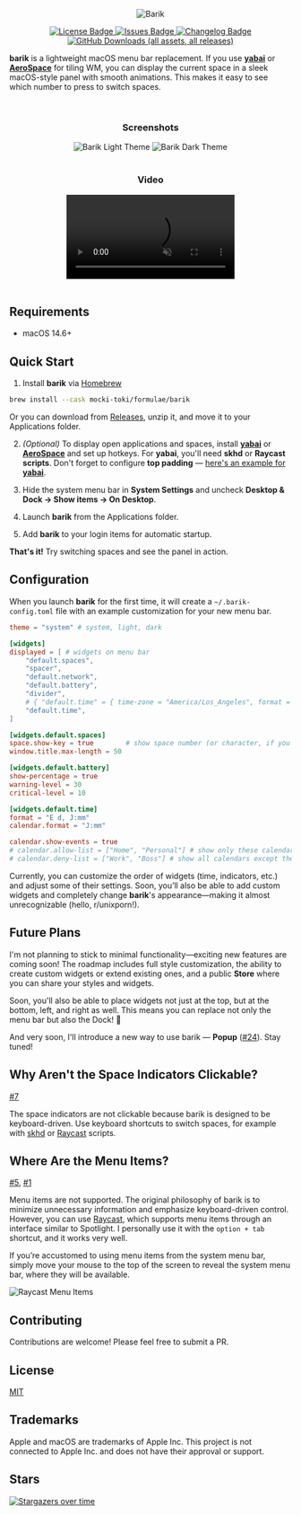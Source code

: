 <p align="center" dir="auto">
  <img src="resources/header-image.png" alt="Barik"">
  <p align="center" dir="auto">
    <a href="LICENSE">
      <img alt="License Badge" src="https://img.shields.io/github/license/mocki-toki/barik.svg?color=green" style="max-width: 100%;">
    </a>
    <a href="https://github.com/mocki-toki/barik/issues">
      <img alt="Issues Badge" src="https://img.shields.io/github/issues/mocki-toki/barik.svg?color=green" style="max-width: 100%;">
    </a>
    <a href="CHANGELOG.md">
      <img alt="Changelog Badge" src="https://img.shields.io/badge/view-changelog-green.svg" style="max-width: 100%;">
    </a>
    <a href="https://github.com/mocki-toki/barik/releases">
      <img alt="GitHub Downloads (all assets, all releases)" src="https://img.shields.io/github/downloads/mocki-toki/barik/total">
    </a>
  </p>
</p>

**barik** is a lightweight macOS menu bar replacement. If you use [**yabai**](https://github.com/koekeishiya/yabai) or [**AeroSpace**](https://github.com/nikitabobko/AeroSpace) for tiling WM, you can display the current space in a sleek macOS-style panel with smooth animations. This makes it easy to see which number to press to switch spaces.

<br>

<div align="center">
  <h3>Screenshots</h3>
  <img src="resources/preview-image-light.png" alt="Barik Light Theme">
  <img src="resources/preview-image-dark.png" alt="Barik Dark Theme">
</div>
<br>
<div align="center">
  <h3>Video</h3>
  <video src="https://github.com/user-attachments/assets/33cfd2c2-e961-4d04-8012-664db0113d4f" autoplay loop muted playsinline>
</div>
<br>

## Requirements

- macOS 14.6+

## Quick Start

1. Install **barik** via [Homebrew](https://brew.sh/)

```sh
brew install --cask mocki-toki/formulae/barik
```

Or you can download from [Releases](https://github.com/mocki-toki/barik/releases), unzip it, and move it to your Applications folder.

2. _(Optional)_ To display open applications and spaces, install [**yabai**](https://github.com/koekeishiya/yabai) or [**AeroSpace**](https://github.com/nikitabobko/AeroSpace) and set up hotkeys. For **yabai**, you'll need **skhd** or **Raycast scripts**. Don't forget to configure **top padding** — [here's an example for **yabai**](https://github.com/mocki-toki/barik/blob/main/example/.yabairc).

3. Hide the system menu bar in **System Settings** and uncheck **Desktop & Dock → Show items → On Desktop**.

4. Launch **barik** from the Applications folder.

5. Add **barik** to your login items for automatic startup.

**That's it!** Try switching spaces and see the panel in action.

## Configuration

When you launch **barik** for the first time, it will create a `~/.barik-config.toml` file with an example customization for your new menu bar.

```toml
theme = "system" # system, light, dark

[widgets]
displayed = [ # widgets on menu bar
    "default.spaces",
    "spacer",
    "default.network",
    "default.battery",
    "divider",
    # { "default.time" = { time-zone = "America/Los_Angeles", format = "E d, hh:mm" } },
    "default.time",
]

[widgets.default.spaces]
space.show-key = true        # show space number (or character, if you use AeroSpace)
window.title.max-length = 50

[widgets.default.battery]
show-percentage = true
warning-level = 30
critical-level = 10

[widgets.default.time]
format = "E d, J:mm"
calendar.format = "J:mm"

calendar.show-events = true
# calendar.allow-list = ["Home", "Personal"] # show only these calendars
# calendar.deny-list = ["Work", "Boss"] # show all calendars except these
```

Currently, you can customize the order of widgets (time, indicators, etc.) and adjust some of their settings. Soon, you’ll also be able to add custom widgets and completely change **barik**'s appearance—making it almost unrecognizable (hello, r/unixporn!).

## Future Plans

I'm not planning to stick to minimal functionality—exciting new features are coming soon! The roadmap includes full style customization, the ability to create custom widgets or extend existing ones, and a public **Store** where you can share your styles and widgets.

Soon, you'll also be able to place widgets not just at the top, but at the bottom, left, and right as well. This means you can replace not only the menu bar but also the Dock! 🚀

And very soon, I'll introduce a new way to use barik — **Popup** ([#24](https://github.com/mocki-toki/barik/issues/24)). Stay tuned!

## Why Aren't the Space Indicators Clickable?

[#7](https://github.com/mocki-toki/barik/issues/7)

The space indicators are not clickable because barik is designed to be keyboard-driven. Use keyboard shortcuts to switch spaces, for example with [skhd](https://github.com/koekeishiya/skhd) or [Raycast](https://www.raycast.com/) scripts.

## Where Are the Menu Items?

[#5](https://github.com/mocki-toki/barik/issues/5), [#1](https://github.com/mocki-toki/barik/issues/1)

Menu items are not supported. The original philosophy of barik is to minimize unnecessary information and emphasize keyboard-driven control. However, you can use [Raycast](https://www.raycast.com/), which supports menu items through an interface similar to Spotlight. I personally use it with the `option + tab` shortcut, and it works very well.

If you’re accustomed to using menu items from the system menu bar, simply move your mouse to the top of the screen to reveal the system menu bar, where they will be available.

<img src="resources/raycast-menu-items.jpeg" alt="Raycast Menu Items">

## Contributing

Contributions are welcome! Please feel free to submit a PR.

## License

[MIT](LICENSE)

## Trademarks

Apple and macOS are trademarks of Apple Inc. This project is not connected to Apple Inc. and does not have their approval or support.

## Stars

[![Stargazers over time](https://starchart.cc/mocki-toki/barik.svg?variant=adaptive)](https://starchart.cc/mocki-toki/barik)
